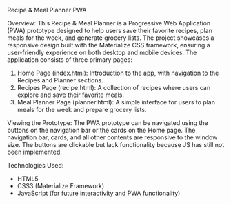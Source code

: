 Recipe & Meal Planner PWA

Overview:
This Recipe & Meal Planner is a Progressive Web Application (PWA) prototype designed to help users save their favorite recipes, plan meals for the week, and generate grocery lists. The project showcases a responsive design built with the Materialize CSS framework, ensuring a user-friendly experience on both desktop and mobile devices.
The application consists of three primary pages:

1. Home Page (index.html): Introduction to the app, with navigation to the Recipes and Planner sections.
2. Recipes Page (recipe.html): A collection of recipes where users can explore and save their favorite meals.
3. Meal Planner Page (planner.html): A simple interface for users to plan meals for the week and prepare grocery lists.

Viewing the Prototype:
The PWA prototype can be navigated using the buttons on the navigation bar or the cards on the Home page. 
The navigation bar, cards, and all other contents are responsive to the window size. The buttons are clickable but lack functionality because JS has still not been implemented. 

Technologies Used:
* HTML5
* CSS3 (Materialize Framework)
* JavaScript (for future interactivity and PWA functionality)

